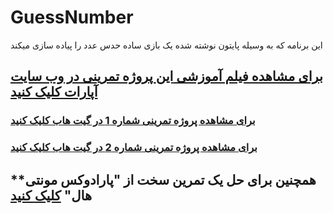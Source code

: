 # GuessNumber
این برنامه که به وسیله پایتون نوشته شده یک بازی ساده حدس عدد را پیاده سازی میکند

## [برای مشاهده فیلم آموزشی **این** پروژه تمرینی در وب سایت آپارات کلیک کنید](https://aparat.com/v/qhis6qt)
### [برای مشاهده پروژه تمرینی شماره 1 در گیت هاب کلیک کنید](https://github.com/ActiveGamers/ClockTime)
### [برای مشاهده پروژه تمرینی شماره 2 در گیت هاب کلیک کنید](https://github.com/ActiveGamers/AutomaticClockTime)


## **همچنین برای حل یک تمرین سخت از "پارادوکس مونتی هال" [کلیک کنید](https://github.com/ActiveGamers/MontyHall)
